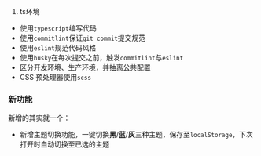 1. ts环境


- 使用`typescript`编写代码
- 使用`commitlint`保证`git commit`提交规范
- 使用`eslint`规范代码风格
- 使用`husky`在每次提交之前，触发`commitlint`与`eslint`
- 区分开发环境、生产环境，并抽离公共配置
- CSS 预处理器使用`scss`

### 新功能



新增的其实就一个：

- 新增主题切换功能，一键切换**黑**/**蓝**/**灰**三种主题，保存至`localStorage`，下次打开时自动切换至已选的主题